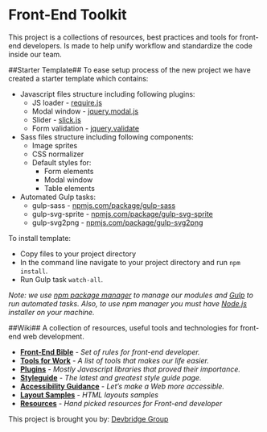 # **Front-End Toolkit** #
This project is a collections of resources, best practices and tools for front-end developers. Is made to help unify workflow and standardize the code inside our team.

##Starter Template##
To ease setup process of the new project we have created a starter template which contains:

* Javascript files structure including following plugins:
    * JS loader - [require.js](http://requirejs.org/)
    * Modal window - [jquery.modal.js](https://www.devbridge.com/sourcery/components/jquery-modal/)
    * Slider - [slick.js](http://kenwheeler.github.io/slick/)
    * Form validation - [jquery.validate](http://jqueryvalidation.org/)
* Sass files structure including following components:
    * Image sprites
    * CSS normalizer
    * Default styles for:
        * Form elements
        * Modal window
        * Table elements
* Automated Gulp tasks:
    * gulp-sass - [npmjs.com/package/gulp-sass](https://www.npmjs.com/package/gulp-sass)
    * gulp-svg-sprite - [npmjs.com/package/gulp-svg-sprite](https://www.npmjs.com/package/gulp-svg-sprite)
    * gulp-svg2png - [npmjs.com/package/gulp-svg2png](https://www.npmjs.com/package/gulp-svg2png)


To install template:

* Copy files to your project directory
* In the command line navigate to your project directory and run `npm install`.
* Run Gulp task `watch-all`.

_Note: we use [npm package manager](https://www.npmjs.com/) to manage our modules and [Gulp](http://gulpjs.com/) to run automated tasks. Also, to use npm manager you must have [Node.js](https://nodejs.org/) installer on your machine._

##Wiki##
A collection of resources, useful tools and technologies for front-end web development.

* **[Front-End Bible](https://github.com/devbridge/Front-End-Toolkit/wiki/Front-End-Bible)** - _Set of rules for front-end developer._
* **[Tools for Work](https://github.com/devbridge/Front-End-Toolkit/wiki/Tools-For-Work)** - _A list of tools that makes our life easier._
* **[Plugins](https://github.com/devbridge/Front-End-Toolkit/wiki/Plugins)** - _Mostly Javascript libraries that proved their importance._
* **[Styleguide](https://github.com/devbridge/Front-End-Toolkit/wiki/Styleguide)** - _The latest and greatest style guide page._
* **[Accessibility Guidance](https://github.com/devbridge/Front-End-Toolkit/wiki/Accessibility-guidance)** - _Let’s make a Web more accessible._
* **[Layout Samples](https://github.com/devbridge/Front-End-Toolkit/wiki/Layout-samples)** - _HTML layouts samples_
* **[Resources](https://github.com/devbridge/Front-End-Toolkit/wiki/Front-end-resources-list)** - _Hand picked resources for Front-end developer_


This project is brought you by: [Devbridge Group](https://www.devbridge.com/) 
